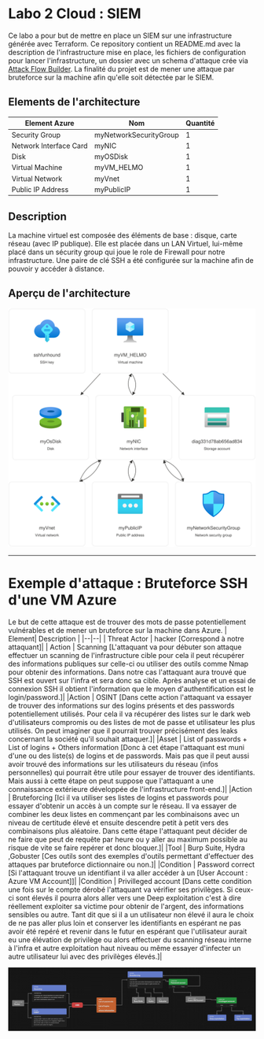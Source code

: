 # Labo 2 Cloud : SIEM

Ce labo a pour but de mettre en place un SIEM sur une infrastructure générée avec Terraform. Ce repository contient un README.md avec la description de l'infrastructure mise en place, les fichiers de configuration pour lancer l'infrastructure, un dossier avec un schema d'attaque crée via [Attack Flow Builder](https://center-for-threat-informed-defense.github.io/attack-flow/ui/).
La finalité du projet est de mener une attaque par bruteforce sur la machine afin qu'elle soit détectée par le SIEM.

## Elements de l'architecture
| Element Azure | Nom| Quantité |
|--|--|--|
| Security Group | myNetworkSecurityGroup | 1|
| Network Interface Card | myNIC | 1 |
| Disk | myOSDisk| 1|
| Virtual Machine | myVM_HELMO|1|
| Virtual Network | myVnet|1|
| Public IP Address | myPublicIP|1|

## Description
La machine virtuel est composée des éléments de base : disque, carte réseau (avec IP publique). Elle est placée dans un LAN Virtuel, lui-même placé dans un sécurity group qui joue le role de Firewall pour notre infrastructure. Une paire de clé SSH a été configurée sur la machine afin de pouvoir y accéder à distance.

## Aperçu de l'architecture
![](./.images/diagram_azure.jpg) 

--- 

# Exemple d'attaque : Bruteforce SSH d'une VM Azure
Le but de cette attaque est de trouver des mots de passe potentiellement vulnérables et de mener un bruteforce sur la machine dans Azure.
| Element| Description |
|--|--|
| Threat Actor | hacker [Correspond à notre attaquant]|
| Action | Scanning [L'attaquant va pour débuter son attaque effectuer un scanning de l'infrastructure cible pour cela il peut récupérer des informations publiques sur celle-ci ou utiliser des outils comme Nmap pour obtenir des informations. Dans notre cas l'attaquant aura trouvé que SSH est ouvert sur l'infra et sera donc sa cible. Après analyse et un essai de connexion SSH il obtient l'information que le moyen d'authentification est le login/password.]|
|Action | OSINT [Dans cette action l'attaquant va essayer de trouver des informations sur des logins présents et des passwords potentiellement utilisés. Pour cela il va récupérer des listes sur le dark web d'utilisateurs compromis ou des listes de mot de passe et utilisateur les plus utilisés. On peut imaginer que il pourrait trouver précisément des leaks concernant la société qu'il souhait attaquer.]|
|Asset | List of passwords + List of logins + Others information [Donc à cet étape l'attaquant est muni d'une ou des liste(s) de logins et de passwords. Mais pas que il peut aussi avoir trouvé des informations sur les utilisateurs du réseau (infos personnelles) qui pourrait être utile pour essayer de trouver des identifiants. Mais aussi à cette étape on peut suppose que l'attaquant a une connaissance extérieure développée de l'infrastructure front-end.]|
|Action | Bruteforcing [Ici il va utiliser ses listes de logins et passwords pour essayer d'obtenir un accès à un compte sur le réseau. Il va essayer de combiner les deux listes en commençant par les combinaisons avec un niveau de certitude élevé et ensuite descendre petit à petit vers des combinaisons plus aléatoire. Dans cette étape l'attaquant peut décider de ne faire que peut de requête par heure ou y aller au maximum possible au risque de vite se faire repérer et donc bloquer.]|
|Tool | Burp Suite,  Hydra ,Gobuster [Ces outils sont des exemples d'outils permettant d'effectuer des attaques par bruteforce dictionnaire ou non.]|
|Condition | Password correct [Si l'attaquant trouve un identifiant il va aller accéder à un [User Account : Azure VM Account]]|
|Condition | Privilleged account [Dans cette condition une fois sur le compte dérobé l'attaquant va vérifier ses privilèges. Si ceux-ci sont élevés il pourra alors aller vers une Deep exploitation c'est à dire réellement exploiter sa victime pour obtenir de l'argent, des informations sensibles ou autre. Tant dit que si il a un utilisateur non élevé il aura le choix de ne pas aller plus loin et conserver les identifiants en espérant ne pas avoir été repéré et revenir dans le futur en espérant que l'utilisateur aurait eu une élévation de privilège ou alors effectuer du scanning réseau interne à l'infra et autre exploitation haut niveau ou même essayer d'infecter un autre utilisateur lui avec des privilèges élevés.]|

![](./Attack_Flow_Builder/Bruteforce_SSH_VM_Azure.png)
